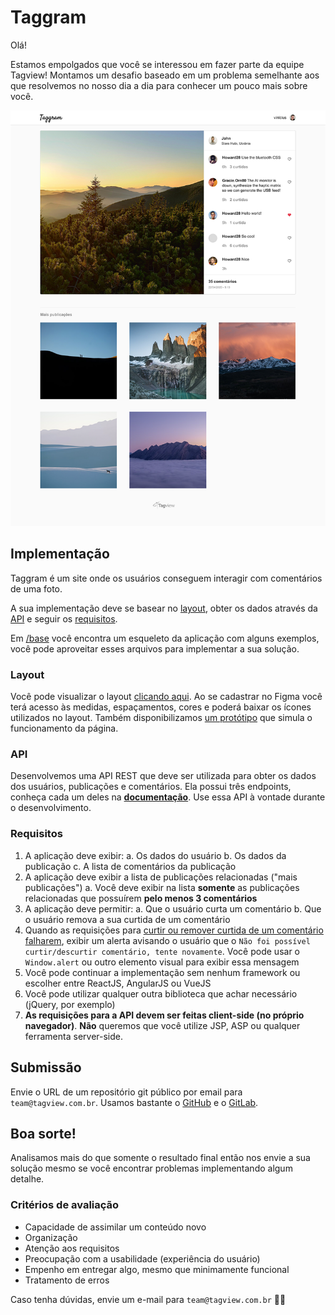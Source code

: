 # Taggram

Olá!

Estamos empolgados que você se interessou em fazer parte da equipe Tagview! Montamos um desafio baseado em um problema semelhante aos que resolvemos no nosso dia a dia para conhecer um pouco mais sobre você.

![Preview](preview.png)

## Implementação
Taggram é um site onde os usuários conseguem interagir com comentários de uma foto.

A sua implementação deve se basear no [layout](#layout), obter os dados através da [API](#api) e seguir os [requisitos](#requisitos).

Em [/base](base) você encontra um esqueleto da aplicação com alguns exemplos, você pode aproveitar esses arquivos para implementar a sua solução.

### Layout
Você pode visualizar o layout [clicando aqui](https://www.figma.com/file/96DdmM0aScr0uihjwx6LxM/Taggram?node-id=1598%3A14). Ao se cadastrar no Figma você terá acesso às medidas, espaçamentos, cores e poderá baixar os ícones utilizados no layout. Também disponibilizamos [um protótipo](https://www.figma.com/proto/96DdmM0aScr0uihjwx6LxM/Taggram?page-id=0%3A1&node-id=1598%3A14&viewport=241%2C48%2C0.7&scaling=min-zoom) que simula o funcionamento da página.

### API
Desenvolvemos uma API REST que deve ser utilizada para obter os dados dos usuários, publicações e comentários. Ela possui três endpoints, conheça cada um deles na [**documentação**](API.md). Use essa API à vontade durante o desenvolvimento.

### Requisitos
1. A aplicação deve exibir:
    a. Os dados do usuário
    b. Os dados da publicação
    c. A lista de comentários da publicação
2. A aplicação deve exibir a lista de publicações relacionadas ("mais publicações")
   a. Você deve exibir na lista **somente** as publicações relacionadas que possuírem **pelo menos 3 comentários**
2. A aplicação deve permitir:
    a. Que o usuário curta um comentário
    b. Que o usuário remova a sua curtida de um comentário
3. Quando as requisições para [curtir ou remover curtida de um comentário falharem](API.md#atenção-warning), exibir um alerta avisando o usuário que o `Não foi possível curtir/descurtir comentário, tente novamente`. Você pode usar o `Window.alert` ou outro elemento visual para exibir essa mensagem
4. Você pode continuar a implementação sem nenhum framework ou escolher entre ReactJS, AngularJS ou VueJS
5. Você pode utilizar qualquer outra biblioteca que achar necessário (jQuery, por exemplo)
6. **As requisições para a API devem ser feitas client-side (no próprio navegador)**. **Não** queremos que você utilize JSP, ASP ou qualquer ferramenta server-side.

## Submissão
Envie o URL de um repositório git público por email para `team@tagview.com.br`. Usamos bastante o [GitHub](https://github.com) e o [GitLab](https://gitlab.com).

## Boa sorte!
Analisamos mais do que somente o resultado final então nos envie a sua solução mesmo se você encontrar problemas implementando algum detalhe.

### Critérios de avaliação
- Capacidade de assimilar um conteúdo novo
- Organização
- Atenção aos requisitos
- Preocupação com a usabilidade (experiência do usuário)
- Empenho em entregar algo, mesmo que minimamente funcional
- Tratamento de erros

Caso tenha dúvidas, envie um e-mail para `team@tagview.com.br` :technologist:
